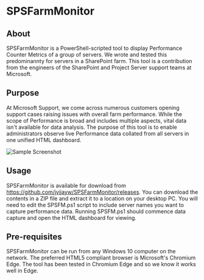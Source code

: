 # SPSFarmMonitor

## About
SPSFarmMonitor is a PowerShell-scripted tool to display Performance Counter Metrics of a group of servers. We wrote and tested this predominannty for servers in a SharePoint farm. This tool is a contribution from the engineers of the SharePoint and Project Server support teams at Microsoft.

## Purpose
At Microsoft Support, we come across numerous customers opening support cases raising issues with overall farm performance. While the scope of Performance is broad and includes multiple aspects, vital data isn't available for data analysis. The purpose of this tool is to enable administrators observe live Performance data collated from all servers in one unified HTML dashboard.

![Sample Screenshot](url)

## Usage
SPSFarmMonitor is available for download from https://github.com/jvijayw/SPSFarmMonitor/releases. You can download the contents in a ZIP file and extract it to a location on your desktop PC. You will need to edit the SPSFM.ps1 script to include server names you want to capture performance data. Running SPSFM.ps1 should commence data capture and open the HTML dashboard for viewing.

## Pre-requisites
SPSFarmMonitor can be run from any Windows 10 computer on the network. The preferred HTML5 compliant browser is Microsoft's Chromium Edge. The tool has been tested in Chromium Edge and so we know it works well in Edge.
